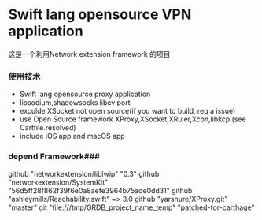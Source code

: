 # Swift lang opensource VPN application #

这是一个利用Network extension framework 的项目

### 使用技术 ###

* Swift lang opensource proxy application
* libsodium,shadowsocks libev port
* exculde XSocket not open source(if you want to  build, req a issue)
* use Open Source framework XProxy,XSocket,XRuler,Xcon,libkcp (see Cartfile.resolved)
* include iOS app and macOS app 
### depend Framework###
github "networkextension/liblwip" "0.3"
github "networkextension/SystemKit" "56d5ff28f862f39f6e0a8aefe3964b75ade0dd31"
github "ashleymills/Reachability.swift" ~> 3.0
github "yarshure/XProxy.git" "master"
git "file:///tmp/GRDB_project_name_temp" "patched-for-carthage" 
